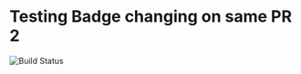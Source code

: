 # Testing Badge changing on same PR 2

![Build Status](https://codebuild.us-east-1.amazonaws.com/badges?uuid=eyJlbmNyeXB0ZWREYXRhIjoibnk1RHNURDlsajdVdEQ2dWY5Skl5VFgra21CUzBmbEhzMkNkaU5SZjdaYmR4d2t1U2tvM0lzeGs0bU5PMkhxdng1VXNhTTBlbHBhZjBxbFRrOGZldmR3PSIsIml2UGFyYW1ldGVyU3BlYyI6IkxVTHdxYXBOTi9uTlMwbWsiLCJtYXRlcmlhbFNldFNlcmlhbCI6MX0%3D&branch=main)
